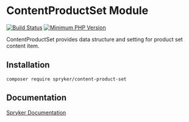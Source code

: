# ContentProductSet Module
[![Build Status](https://travis-ci.org/spryker/content-product-set.svg)](https://travis-ci.org/spryker/content-product-set)
[![Minimum PHP Version](https://img.shields.io/badge/php-%3E%3D%207.3-8892BF.svg)](https://php.net/)

ContentProductSet provides data structure and setting for product set content item.

## Installation

```
composer require spryker/content-product-set
```

## Documentation

[Spryker Documentation](https://documentation.spryker.com/module_guide/overview.htm)
